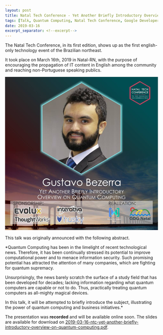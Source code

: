 ```yaml
---
layout: post
title: Natal Tech Conference - Yet Another Briefly Introductory Overview OnQuantum Computing 
tags: [Talk, Quantum Computing, Natal Tech Conference, Google Developers Group, GDG Natal]
date: 2019-03-16
excerpt_separator: <!--excerpt-->
---
```


The Natal Tech Conference, in its first edition, 
shows up as the first english-only technology event of the Brazilian northeast.

It took place on March 16th, 2019 in Natal-RN,
with the purpose of encouraging the propagation of IT content in English
among the community and reaching non-Portuguese speaking publics.

![Call for talk - Announcement image](/assets/img/talks/2019-03-16-natal-tech-conference.jpg)

This talk was originally announced with the following abstract.
<!--excerpt-->
*Quantum Computing has been in the limelight of recent technological news.
Therefore, it has been continually stressed its potential to improve computational power
and to menace information security.
Such promising potential has attracted the attention of many companies,
which are fighting for quantum supremacy.

Unsurprisingly, the news barely scratch the surface of a study field that has been developed for decades;
lacking information regarding what quantum computers are capable or not to do.
Thus, practically treating quantum computers as all-mighty magical devices.

In this talk, it will be attempted to briefly introduce the subject,
illustrating the power of quantum computing and business initiatives.*

The presentation was **recorded** and will be available online soon.
The slides are available for download on
<a href="{{ site.baseurl }}/assets/slides/2019-03-16-ntc-yet-another-briefly-introductory-overview-on-quantum-computing.pdf" target="_blank">
2019-03-16-ntc-yet-another-briefly-introductory-overview-on-quantum-computing.pdf</a>.

